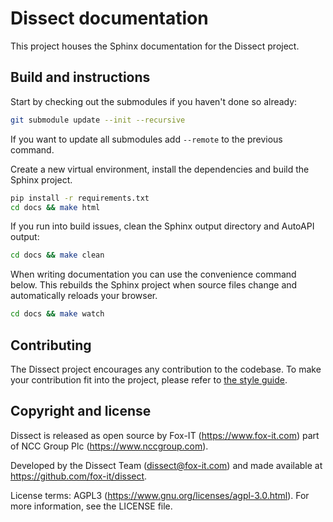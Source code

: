 # Dissect documentation

This project houses the Sphinx documentation for the Dissect project.

## Build and instructions

Start by checking out the submodules if you haven't done so already:

```bash
git submodule update --init --recursive
```

If you want to update all submodules add `--remote` to the previous command.

Create a new virtual environment, install the dependencies and build the Sphinx project.

```bash
pip install -r requirements.txt
cd docs && make html
```

If you run into build issues, clean the Sphinx output directory and AutoAPI output:

```bash
cd docs && make clean
```

When writing documentation you can use the convenience command below. This rebuilds 
the Sphinx project when source files change and automatically reloads your browser.

```bash
cd docs && make watch
```

## Contributing

The Dissect project encourages any contribution to the codebase. To make your contribution fit into the project, please
refer to [the style guide](https://docs.dissect.tools/en/latest/contributing/style-guide.html).

## Copyright and license

Dissect is released as open source by Fox-IT (<https://www.fox-it.com>) part of NCC Group Plc
(<https://www.nccgroup.com>).

Developed by the Dissect Team (<dissect@fox-it.com>) and made available at <https://github.com/fox-it/dissect>.

License terms: AGPL3 (<https://www.gnu.org/licenses/agpl-3.0.html>). For more information, see the LICENSE file.
